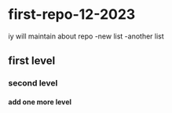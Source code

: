 # first-repo-12-2023
iy will maintain about repo
-new list
-another list

## first level

### second level
#### add one more level
